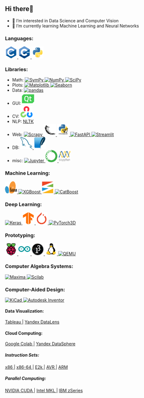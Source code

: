 ## Hi there👋
- 👀 I’m interested in Data Science and Computer Vision
- 🌱 I’m currently learning Machine Learning and Neural Networks
<!--- - :telescope: I'm currently working on ...
- 💞️ I’m looking to collaborate on ...
- 📫 How to reach me ... --->

<h3 align="left">Languages:</h3>
<p align="left">
  <a href="https://www.cprogramming.com/" target="_blank"> <img src="https://github.com/devicons/devicon/blob/master/icons/c/c-original.svg" alt="C" width="40" height="40" /> </a>
  <a href="https://isocpp.org" target="_blank"> <img src="https://github.com/devicons/devicon/blob/master/icons/cplusplus/cplusplus-original.svg" alt="C++" width="40" height="40" /> </a>
  <a href="https://www.python.org" target="_blank"> <img src="https://github.com/devicons/devicon/blob/master/icons/python/python-original.svg" alt="Python" width="40" height="40" /> </a>
  <!--<a href="https://www.r-project.org" target="_blank"> <img src="https://github.com/devicons/devicon/blob/master/icons/r/r-original.svg" alt="R" width="40" height="40" /> </a>-->
</p>
<h3 align="left">Libraries:</h3>
<p align="left">
  <ul>
    <li>Math:
      <a href="https://sympy.org" target="_blank"> <img src="https://github.com/sympy/sympy/blob/master/doc/src/logo/sympy.svg" alt="SymPy" width="40" height="40" /> </a>
      <a href="https://numpy.org" target="_blank"> <img src="https://numpy.org/images/logo.svg" alt="NumPy" width="40" height="40" /> </a>
      <a href="https://scipy.org" target="_blank"> <img src="https://scipy.org/images/logo.svg" alt="SciPy" width="40" height="40" /> </a>
      <!--<a href="https://www.statsmodels.org" target="_blank"> <img src="https://github.com/statsmodels/statsmodels/blob/main/docs/source/images/statsmodels-logo-v2-no-text.svg" alt="statsmodels" width="40" height="40" /> </a>-->
    </li>
    <li>Plots:
      <a href="https://matplotlib.org" target="_blank"> <img src="https://matplotlib.org/_static/images/documentation.svg" alt="Matplotlib" width="40" height="40" /> </a>
      <a href="https://seaborn.pydata.org" target="_blank"> <img src="https://seaborn.pydata.org/_images/logo-mark-lightbg.svg" alt="Seaborn" width="40" height="40" /> </a>
      <!--<a href="https://plotly.com" target="_blank"> <img src="https://github.com/plotly/plotly.py/blob/doc-prod/packages/javascript/jupyterlab-plotly/style/plotly.svg" alt="Plotly" width="40" height="40" /> </a>-->
      <!--<a href="https://bokeh.org" target="_blank"> <img src="https://github.com/bokeh/bokeh/blob/branch-3.4/bokehjs/test/assets/images/logo.svg" alt="Bokeh" width="40" height="40" /> </a>-->
      <!--<a href="https://altair-viz.github.io" target="_blank"> <img src="https://github.com/altair-viz/altair/blob/main/design/altair-logo.svg" alt="Altair" width="40" height="40" /> </a>-->
    </li>
    <li>Data:
      <a href="https://pandas.pydata.org" target="_blank"> <img src="https://pandas.pydata.org/static/img/pandas_mark.svg" alt="pandas" width="40" height="40" /> </a>
    </li>
    <li>GUI:
      <a href="https://www.qt.io" target="_blank"> <img src="https://github.com/devicons/devicon/blob/master/icons/qt/qt-original.svg" alt="Qt" width="40" height="40" /> </a>
    </li>
    <li>CV:
      <a href="https://opencv.org" target="_blank"> <img src="https://github.com/devicons/devicon/blob/master/icons/opencv/opencv-original.svg" alt="OpenCV" width="40" height="40" /> </a>
      <!--<a href="https://scikit-image.org" target="_blank"> <img src="https://github.com/scikit-image/scikit-image/blob/main/skimage/data/logo.png" alt="scikit-image" width="40" height="40" /> </a>-->
    </li>
    <li>NLP:
      <a href="https://www.nltk.org" target="_blank"> NLTK </a>
    </li>
    <li>Web:
      <a href="https://scrapy.org" target="_blank"> <img src="https://scrapy.org/img/scrapy-pros.png" alt="Scrapy" width="40" height="40" /> </a>
      <a href="https://palletsprojects.com/p/flask/" target="_blank"> <img src="https://github.com/devicons/devicon/blob/master/icons/flask/flask-original.svg" alt="Flask" width="40" height="40" /> </a>
      <a href="https://github.com/eternnoir/pyTelegramBotAPI/" target="_blank"> <img src="https://github.com/eternnoir/pyTelegramBotAPI/blob/master/docs/source/_static/logo.png" alt="pyTelegramBotAPI" width="40" height="40" /> </a>
      <a href="https://fastapi.tiangolo.com" target="_blank"> <img src="https://github.com/tiangolo/fastapi/blob/master/docs/en/docs/img/icon-white-bg.png" alt="FastAPI" width="40" height="40" /> </a>
      <a href="https://streamlit.io" target="_blank"> <img src="https://docs.streamlit.io/logo.svg" alt="Streamlit" width="40" height="40" /> </a>
    </li>
    <li>DB:
        <a href="https://www.mysql.com" target="_blank"> <img src="https://github.com/devicons/devicon/blob/master/icons/mysql/mysql-original.svg" alt="MySQL" width="40" height="40" /> </a>
        <a href="https://sqlite.org" target="_blank"> <img src="https://github.com/devicons/devicon/blob/master/icons/sqlite/sqlite-original.svg" alt="SQLite" width="40" height="40" /> </a>
    </li>
    <li>misc:
      <a href="https://jupyter.org" target="_blank"> <img src="https://jupyter.org/assets/homepage/main-logo.svg" alt="Jupyter" width="40" height="40" /> </a>
      <a href="https://www.anaconda.com" target="_blank"> <img src="https://github.com/devicons/devicon/blob/master/icons/anaconda/anaconda-original.svg" alt="Anaconda" width="40" height="40" /> </a>
      <a href="https://biopython.org" target="_blank"> <img src="https://github.com/biopython/biopython/blob/master/Doc/images/biopython_logo.svg" alt="Biopython" width="40" height="40" /> </a>
      <!-- <a href="https://airflow.apache.org/" target="_blank"> <img src="https://github.com/apache/airflow/blob/main/docs/apache-airflow/img/logos/airflow_transparent.png" alt="Apache Airflow" width="40" height="40" /> </a> -->
      <!-- <a href="https://www.docker.com" target="_blank"> <img src="https://github.com/devicons/devicon/blob/master/icons/docker/docker-original.svg" alt="Docker" width="40" height="40" /> </a> -->
    </li>
  </ul>
</p>
<h3 align="left">Machine Learning:</h3>
<p align="left">
  <a href="https://scikit-learn.org" target="_blank"> <img src="https://github.com/scikit-learn/scikit-learn/blob/main/doc/logos/scikit-learn-logo-without-subtitle.svg" alt="scikit-learn" width="40" height="40" /> </a>
  <a href="https://github.com/dmlc/xgboost" target="_blank"> <img src="https://xgboost.ai/images/logo/xgboost-logo.png" alt="XGBoost" width="40" height="40" /> </a>
  <a href="https://github.com/microsoft/LightGBM" target="_blank"> <img src="https://github.com/microsoft/LightGBM/blob/master/docs/logo/LightGBM_logo_no_text.svg" alt="LightGBM" width="40" height="40" /> </a>
  <a href="https://github.com/catboost" target="_blank"> <img src="https://avatars.githubusercontent.com/u/29043415?s=200&amp;v=4" alt="CatBoost" width="40" height="40" /> </a>
</p>
<h3 align="left">Deep Learning:</h3>
<p align="left">
  <a href="https://keras.io" target="_blank"> <img src="https://gb.ru/channels/programs/images/logo/keras.svg" alt="Keras" width="40" height="40" /> </a>
  <a href="https://www.tensorflow.org" target="_blank"> <img src="https://github.com/devicons/devicon/blob/master/icons/tensorflow/tensorflow-original.svg" alt="TensorFlow" width="40" height="40" /> </a>
  <a href="https://pytorch.org" target="_blank"> <img src="https://github.com/devicons/devicon/blob/master/icons/pytorch/pytorch-original.svg" alt="PyTorch" width="40" height="40" /> </a>
  <a href="https://github.com/facebookresearch/pytorch3d" target="_blank"> <img src="https://github.com/facebookresearch/pytorch3d/blob/main/website/static/img/pytorch3dfavicon.png" alt="PyTorch3D" width="40" height="40" /> </a>
</p>
<h3 align="left">Prototyping:</h3>
<p align="left">
  <a href="https://raspberrypi.org" target="_blank"> <img src="https://github.com/devicons/devicon/blob/master/icons/raspberrypi/raspberrypi-original.svg" alt="Raspberry Pi" width="40" height="40" /> </a>
  <a href="https://arduino.cc" target="_blank"> <img src="https://github.com/devicons/devicon/blob/master/icons/arduino/arduino-original.svg" alt="Arduino" width="40" height="40" /> </a>
  <a href="https://processing.org" target="_blank"> <img src="https://github.com/devicons/devicon/blob/master/icons/processing/processing-original.svg" alt="Processing" width="40" height="40" /> </a>
  <a href="https://kernel.org" target="_blank"> <img src="https://github.com/devicons/devicon/blob/master/icons/linux/linux-original.svg" alt="Linux" width="40" height="40" /> </a>
  <a href="https://www.qemu.org" target="_blank"> <img src="https://www.qemu.org/docs/master/_static/qemu_128x128.png" alt="QEMU" width="40" height="40" /> </a>
</p>
<h3 align="left">Computer Algebra Systems:</h3>
<p align="left">
  <a href="https://maxima.sourceforge.io" target="_blank"> <img src="https://maxima.sourceforge.io/img/maxima.svg" alt="Maxima" width="40" height="40" /> </a>
  <a href="https://www.scilab.org" target="_blank"> <img src="https://www.scilab.org/themes/bs43ds/img/scilab-logo.png" alt="Scilab" width="40" height="40" /> </a>
</p>
<h3 align="left">Computer-Aided Design:</h3>
<p align="left">
  <a href="https://www.kicad.org" target="_blank"> <img src="https://docs.kicad.org/img/guide-icons/kicad.png" alt="KiCad" width="40" height="40" /> </a>
  <a href="https://www.autodesk.com/products/inventor/overview" target="_blank"> <img src="https://external-content.duckduckgo.com/iu/?u=https%3A%2F%2Fwww.autodesk.com%2Fcontent%2Fdam%2Fautodesk%2Fwww%2Fproduct-imagery%2Fbadge-75x75%2Finventor-professional-badge-75x75.png&f=1&nofb=1&ipt=1eb0ac87c08544b25f7815aa2541182d93911187339cec309c1f7c982175c86d&ipo=images" alt="Autodesk Inventor" width="40" height="40" /> </a>
</p>
<h4 align="left">Data Visualization:</h4>
<p align="left">
  <a href="https://www.tableau.com" target="_blank"> Tableau </a> |
  <a href="https://datalens.yandex.ru/" target="_blank"> Yandex DataLens </a>
</p>
<h4 align="left">Cloud Computing:</h4>
<p align="left">
  <a href="https://colab.research.google.com" target="_blank"> Google Colab </a> |
  <a href="https://cloud.yandex.ru/services/datasphere" target="_blank"> Yandex DataSphere </a>
</p>
<h5 align="left">Instruction Sets:</h5>
<p align="left">
  <a href="https://en.wikipedia.org/wiki/X86" target="_blank"> x86 </a> |
  <a href="https://en.wikipedia.org/wiki/X86-64" target="_blank"> x86-64 </a> |
  <a href="https://en.wikipedia.org/wiki/Elbrus_2000" target="_blank"> E2k </a> |
  <a href="https://en.wikipedia.org/wiki/AVR_microcontrollers" target="_blank"> AVR </a> |
  <a href="https://en.wikipedia.org/wiki/ARM_architecture_family" target="_blank"> ARM </a>
</p>
<h5 align="left">Parallel Computing:</h5>
<p align="left">
  <a href="https://en.wikipedia.org/wiki/CUDA" target="_blank"> NVIDIA CUDA </a> |
  <a href="https://en.wikipedia.org/wiki/Math_Kernel_Library" target="_blank"> Intel MKL </a> |
  <a href="https://en.wikipedia.org/wiki/IBM_Z#IBM_zSeries_family" target="_blank"> IBM zSeries </a>
</p>

<!--
[![GitHub Streak](https://github-readme-streak-stats.herokuapp.com?user=nglaz0v)](https://git.io/streak-stats)

![Anurag's GitHub stats](https://github-readme-stats.vercel.app/api?username=nglaz0v&show_icons=true)

[![Top Langs](https://github-readme-stats.vercel.app/api/top-langs/?username=nglaz0v&layout=compact)](https://github.com/nglaz0v/github-readme-stats)

![](https://komarev.com/ghpvc/?username=nglaz0v)
-->
